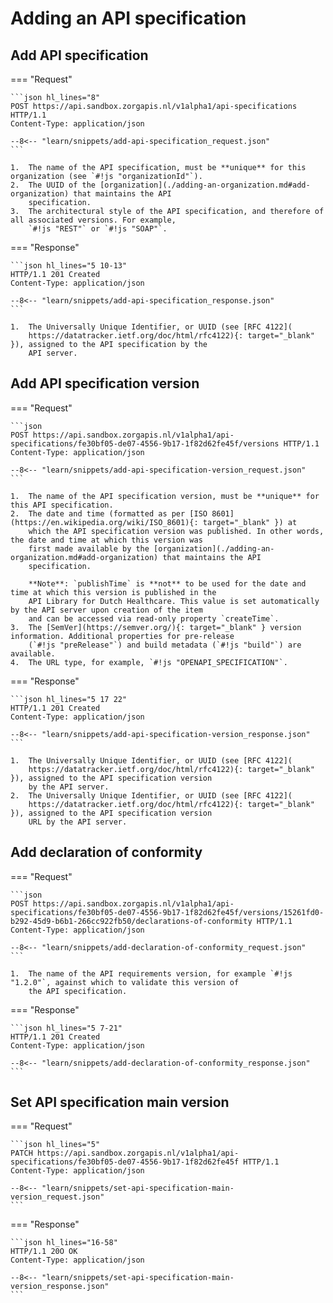﻿# Adding an API specification

## Add API specification

=== "Request"

    ```json hl_lines="8"
    POST https://api.sandbox.zorgapis.nl/v1alpha1/api-specifications HTTP/1.1
    Content-Type: application/json

    --8<-- "learn/snippets/add-api-specification_request.json"
    ```

    1.  The name of the API specification, must be **unique** for this organization (see `#!js "organizationId"`).
    2.  The UUID of the [organization](./adding-an-organization.md#add-organization) that maintains the API
        specification.
    3.  The architectural style of the API specification, and therefore of all associated versions. For example,
        `#!js "REST"` or `#!js "SOAP"`.

=== "Response"

    ```json hl_lines="5 10-13"
    HTTP/1.1 201 Created
    Content-Type: application/json

    --8<-- "learn/snippets/add-api-specification_response.json"
    ```

    1.  The Universally Unique Identifier, or UUID (see [RFC 4122](
        https://datatracker.ietf.org/doc/html/rfc4122){: target="_blank" }), assigned to the API specification by the
        API server.

## Add API specification version

=== "Request"

    ```json
    POST https://api.sandbox.zorgapis.nl/v1alpha1/api-specifications/fe30bf05-de07-4556-9b17-1f82d62fe45f/versions HTTP/1.1
    Content-Type: application/json

    --8<-- "learn/snippets/add-api-specification-version_request.json"
    ```

    1.  The name of the API specification version, must be **unique** for this API specification.
    2.  The date and time (formatted as per [ISO 8601](https://en.wikipedia.org/wiki/ISO_8601){: target="_blank" }) at
        which the API specification version was published. In other words, the date and time at which this version was
        first made available by the [organization](./adding-an-organization.md#add-organization) that maintains the API
        specification.

        **Note**: `publishTime` is **not** to be used for the date and time at which this version is published in the
        API Library for Dutch Healthcare. This value is set automatically by the API server upon creation of the item
        and can be accessed via read-only property `createTime`.
    3.  The [SemVer](https://semver.org/){: target="_blank" } version information. Additional properties for pre-release
        (`#!js "preRelease"`) and build metadata (`#!js "build"`) are available.
    4.  The URL type, for example, `#!js "OPENAPI_SPECIFICATION"`.

=== "Response"

    ```json hl_lines="5 17 22"
    HTTP/1.1 201 Created
    Content-Type: application/json

    --8<-- "learn/snippets/add-api-specification-version_response.json"
    ```

    1.  The Universally Unique Identifier, or UUID (see [RFC 4122](
        https://datatracker.ietf.org/doc/html/rfc4122){: target="_blank" }), assigned to the API specification version
        by the API server.
    2.  The Universally Unique Identifier, or UUID (see [RFC 4122](
        https://datatracker.ietf.org/doc/html/rfc4122){: target="_blank" }), assigned to the API specification version
        URL by the API server.

## Add declaration of conformity

=== "Request"

    ```json
    POST https://api.sandbox.zorgapis.nl/v1alpha1/api-specifications/fe30bf05-de07-4556-9b17-1f82d62fe45f/versions/15261fd0-b292-45d9-b6b1-266cc922fb50/declarations-of-conformity HTTP/1.1
    Content-Type: application/json

    --8<-- "learn/snippets/add-declaration-of-conformity_request.json"
    ```

    1.  The name of the API requirements version, for example `#!js "1.2.0"`, against which to validate this version of
        the API specification.

=== "Response"

    ```json hl_lines="5 7-21"
    HTTP/1.1 201 Created
    Content-Type: application/json

    --8<-- "learn/snippets/add-declaration-of-conformity_response.json"
    ```

## Set API specification main version

=== "Request"

    ```json hl_lines="5"
    PATCH https://api.sandbox.zorgapis.nl/v1alpha1/api-specifications/fe30bf05-de07-4556-9b17-1f82d62fe45f HTTP/1.1
    Content-Type: application/json

    --8<-- "learn/snippets/set-api-specification-main-version_request.json"
    ```

=== "Response"

    ```json hl_lines="16-58"
    HTTP/1.1 20O OK
    Content-Type: application/json

    --8<-- "learn/snippets/set-api-specification-main-version_response.json"
    ```